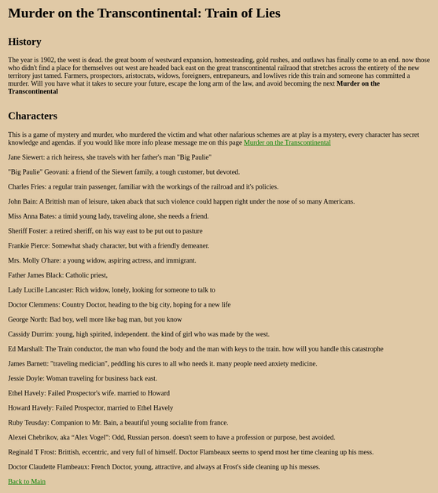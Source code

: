<style>
  body {
  color: black;
    background: #E0C9A6;
    font-family: "Lucida Handwriting", "Lucida Console", "Courrier New";
    max-width: 2000px;
  }
  .container{
    
  }
  header{
        background: black;
    width: 100vw;
    position: sticky;
    border-bottom: 1px dashed #b5e853;
    padding: 20px 0;
  }
  h1{
  color: black
  }
  h2{
  color: black
  }
  a{
  color: green
  }
</style>

# Murder on the Transcontinental: Train of Lies

## History

The year is 1902, the west is dead. the great boom of westward expansion, homesteading, gold rushes, and outlaws has finally come to an end. now those who didn't find a place for themselves out west are headed back east on the great transcontinental railraod that stretches across the entirety of the new territory just tamed. Farmers, prospectors, aristocrats, widows, foreigners, entrepaneurs, and lowlives ride this train and someone has committed a murder. Will you have what it takes to secure your future, escape the long arm of the law, and avoid becoming the next  **Murder on the Transcontinental**


## Characters

This is a game of mystery and murder, who murdered the victim and what other nafarious schemes are at play is a mystery, every character has secret knowledge and agendas. if you would like more info please message me on this page [Murder on the Transcontinental](https://tabletop.events/conventions/origins-game-fair-2024/schedule/6093)

Jane Siewert: a rich heiress, she travels with her father's man "Big Paulie"

"Big Paulie" Geovani: a friend of the Siewert family, a tough customer, but devoted.

Charles Fries: a regular train passenger, familiar with the workings of the railroad and it's policies. 

John Bain: A Brittish man of leisure, taken aback that such violence could happen right under the nose of so many Americans. 

Miss Anna Bates: a timid young lady, traveling alone, she needs a friend.

Sheriff Foster: a retired sheriff, on his way east to be put out to pasture

Frankie Pierce: Somewhat shady character, but with a friendly demeaner. 

Mrs. Molly O'hare: a young widow, aspiring actress, and immigrant.

Father James Black: Catholic priest, 

Lady Lucille Lancaster: Rich widow, lonely, looking for someone to talk to

Doctor Clemmens: Country Doctor, heading to the big city, hoping for a new life

George North: Bad boy, well more like bag man, but you know

Cassidy Durrim: young, high spirited, independent. the kind of girl who was made by the west. 

Ed Marshall: The Train conductor, the man who found the body and the man with keys to the train. how will you handle this catastrophe

James Barnett: "traveling medician", peddling his cures to all who needs it. many people need anxiety medicine.

Jessie Doyle: Woman traveling for business back east.

Ethel Havely: Failed Prospector's wife. married to Howard

Howard Havely: Failed Prospector, married to Ethel Havely 

Ruby Teusday: Companion to Mr. Bain, a beautiful young socialite from france. 

Alexei Chebrikov, aka “Alex Vogel”: Odd, Russian person. doesn't seem to have a profession or purpose, best avoided. 

Reginald T Frost: Brittish, eccentric, and very full of himself. Doctor Flambeaux seems to spend most her time cleaning up his mess. 

Doctor Claudette Flambeaux: French Doctor, young, attractive, and always at Frost's side cleaning up his messes. 


[Back to Main](README.md)

